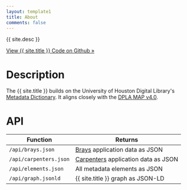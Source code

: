 ```yaml
---
layout: template1
title: About
comments: false
---
```


<div class="jumbotron">
    <p>{{ site.desc }}</p>
    <p><a class="btn btn-lg btn-primary" href="https://github.com/uhlibraries-digital/bcdams-map" role="button">View {{ site.title }} Code on Github &raquo;</a></p>
</div>

# Description

The {{ site.title }} builds on the University of Houston Digital Library's [Metadata Dictionary](http://digital.lib.uh.edu/about/metadata). It aligns closely with the [DPLA MAP v4.0](https://dp.la/info/wp-content/uploads/2015/03/MAPv4.pdf).

# API

| Function                          | Returns |
| --------------------------------- | ------- |
| ```/api/brays.json```             | [Brays](https://github.com/uhlibraries-digital/brays) application data as JSON |
| ```/api/carpenters.json```        | [Carpenters](https://github.com/uhlibraries-digital/carpenters) application data as JSON |
| ```/api/elements.json```          | All metadata elements as JSON |
| ```/api/graph.jsonld```           | {{ site.title }} graph as JSON-LD |
